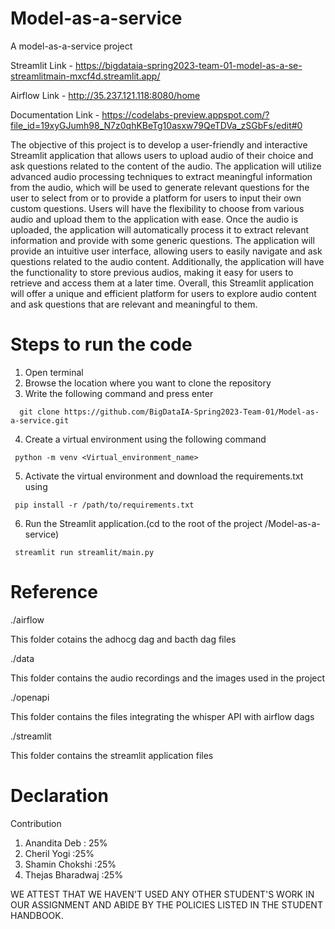 # Model-as-a-service
A model-as-a-service project 


Streamlit Link - https://bigdataia-spring2023-team-01-model-as-a-se-streamlitmain-mxcf4d.streamlit.app/

Airflow Link - http://35.237.121.118:8080/home

Documentation Link - https://codelabs-preview.appspot.com/?file_id=19xyGJumh98_N7z0qhKBeTg10asxw79QeTDVa_zSGbFs/edit#0

The objective of this project is to develop a user-friendly and interactive Streamlit application that allows users to upload audio of their choice and ask questions related to the content of the audio. The application will utilize advanced audio processing techniques to extract meaningful information from the audio, which will be used to generate relevant questions for the user to select from or to provide a platform for users to input their own custom questions.
Users will have the flexibility to choose from various audio and upload them to the application with ease. Once the audio is uploaded, the application will automatically process it to extract relevant information and provide with some generic questions.
The application will provide an intuitive user interface, allowing users to easily navigate and ask questions related to the audio content. Additionally, the application will have the functionality to store previous audios, making it easy for users to retrieve and access them at a later time.
Overall, this Streamlit application will offer a unique and efficient platform for users to explore audio content and ask questions that are relevant and meaningful to them.

# Steps to run the code
1. Open terminal
2. Browse the location where you want to clone the repository
3. Write the following command and press enter 
````
  git clone https://github.com/BigDataIA-Spring2023-Team-01/Model-as-a-service.git
 ````
 4. Create a virtual environment using the following command
 ````
  python -m venv <Virtual_environment_name>
 ````
 5. Activate the virtual environment and download the requirements.txt using
 ````
  pip install -r /path/to/requirements.txt
 ````
 6. Run the Streamlit application.(cd to the root of the project /Model-as-a-service)
 ````
  streamlit run streamlit/main.py
 ````
# Reference 
./airflow

This folder cotains the adhocg dag and bacth dag files 

./data 

This folder contains the audio recordings and the images used in the project

./openapi

This folder contains the files integrating the whisper API with airflow dags

./streamlit 

This folder contains the streamlit application files
# Declaration 
Contribution 
 
1. Anandita Deb : 25%
2. Cheril Yogi :25%
3. Shamin Chokshi :25%
4. Thejas Bharadwaj :25%
 
WE ATTEST THAT WE HAVEN'T USED ANY OTHER STUDENT'S WORK IN OUR ASSIGNMENT AND ABIDE BY THE POLICIES LISTED IN THE STUDENT HANDBOOK.
